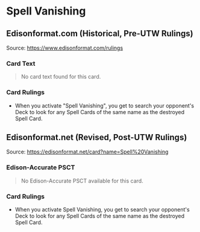 # Spell Vanishing

## Edisonformat.com (Historical, Pre-UTW Rulings)

Source: https://www.edisonformat.com/rulings

### Card Text

> No card text found for this card.

### Card Rulings

*   When you activate "Spell Vanishing", you get to search your opponent's Deck to look for any Spell Cards of the same name as the destroyed Spell Card.

## Edisonformat.net (Revised, Post-UTW Rulings)

Source: https://edisonformat.net/card?name=Spell%20Vanishing

### Edison-Accurate PSCT

> No Edison-Accurate PSCT available for this card.

### Card Rulings

*   When you activate Spell Vanishing, you get to search your opponent's Deck to look for any Spell Cards of the same name as the destroyed Spell Card.
            